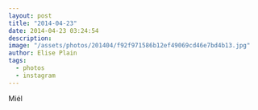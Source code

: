 ```yaml
---
layout: post
title: "2014-04-23"
date: 2014-04-23 03:24:54
description: 
image: "/assets/photos/201404/f92f971586b12ef49069cd46e7bd4b13.jpg"
author: Elise Plain
tags: 
  - photos
  - instagram
---
```


Miél
<p></p>
